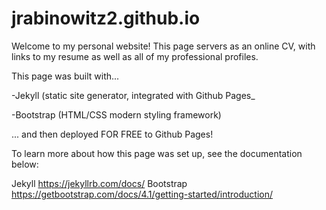# jrabinowitz2.github.io

Welcome to my personal website! This page servers as an online CV, with links to my resume as well as all of my professional profiles.

This page was built with...
  
  -Jekyll (static site generator, integrated with Github Pages_
  
  -Bootstrap (HTML/CSS modern styling framework)
  
  ... and then deployed FOR FREE to Github Pages!
  
  To learn more about how this page was set up, see the documentation below:
  
  Jekyll https://jekyllrb.com/docs/
  Bootstrap https://getbootstrap.com/docs/4.1/getting-started/introduction/
